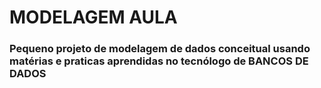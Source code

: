 # MODELAGEM AULA

<h3>Pequeno projeto de modelagem de dados conceitual usando matérias e praticas aprendidas no tecnólogo de <strong>BANCOS DE DADOS</strong></h3>
